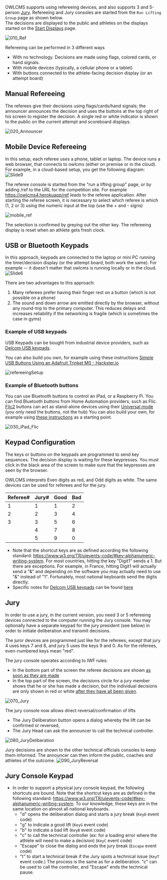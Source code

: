 OWLCMS supports using refereeing devices, and also supports 3 and 5-person [Jury](#Jury). Refereeing and Jury consoles are started from the `Run Lifting Group` page as shown below.  
The decisions are displayed to the public and athletes on the displays started on the [Start Displays](Displays) page.

![010_Ref](img/Refereeing/010_Ref.png)

Refereeing can be performed in 3 different ways

- With no technology.  Decisions are made using flags, colored cards, or hand signals.  
- With mobile devices (typically, a cellular phone or a tablet)
- With buttons connected to the athlete-facing decision display (or an attempt board)

## Manual Refereeing

The referees give their decisions using flags/cards/hand signals; the announcer announces the decision and uses the buttons at the top right of his screen to register the decision.  A single red or white indicator is shown to the public on the current attempt and scoreboard displays.

![020_Announcer](img/Refereeing/020_Announcer.png)



## Mobile Device Refereeing

 In this setup, each referee uses a phone, tablet or laptop.  The device runs a web browser, that connects to owlcms (either on premise or in the cloud).  For example, in a cloud-based setup, you get the following diagram:
![Slide9](img/PublicResults/CloudExplained/Slide9.SVG)

The referee console is started from the "run a lifting group" page, or by adding /ref to the URL for the competition site.  For example https://owlcms4.herokuapp/ref  leads to the referee application.  After starting the referee screen, it is necessary to select which referee is which (1, 2 or 3) using the numeric input at the top (use the + and - signs)

![mobile_ref](img\equipment\mobile_ref.png)

The selection is confirmed by greying out the other key.  The refereeing display is reset when an athlete gets fresh clock.

## USB or Bluetooth Keypads

In this approach, keypads are connected to the laptop or mini PC running the timer/decision display (or the attempt board, both work the same).   For example -- it doesn't matter that owlcms is running locally or in the cloud.
![Slide6](img/PublicResults/CloudExplained/Slide6.SVG)

There are two advantages to this approach:

1. Many referees prefer having their finger rest on a button (which is not possible on a phone)
2. The sound and down arrow are emitted directly by the browser, without any round-trip to the primary computer.  This reduces delays and increases reliability if the networking is fragile (which is sometimes the case in gyms)

### **Example of USB keypads**

USB Keypads can be bought from industrial device providers, such as [Delcom USB keypads](http://www.delcomproducts.com/productdetails.asp?PartNumber=706502-5M).

You can also build you own, for example using these instructions [Simple USB Buttons Using an Adafruit Trinket M0 - Hackster.io](https://www.hackster.io/laurentslab/simple-usb-buttons-using-an-adafruit-trinket-m0-5ad900#toc-programming-3)

![refereeingSetup](img\equipment\refereeingSetup.jpg)

### Example of Bluetooth buttons

You can use Bluetooth buttons to control an iPad, or a Raspberry Pi.  You can find Bluetooth buttons from Home Automation providers, such as Flic.  [Flic2](https://flic.io/) buttons can act as stand-alone devices using their [Universal mode](https://flic.io/flic-universal) (you only need the buttons, not the hub)
You can also build your own, for example using [these instructions](https://learn.adafruit.com/introducing-the-adafruit-bluefruit-spi-breakout/hidkeyboard) as a starting point.

![030_iPad_Flic](img/Refereeing/030_iPad_Flic.jpg)

## Keypad Configuration

The keys or buttons on the keypads are programmed to send key sequences.  The decision display is waiting for these keypresses.  You must click in the black area of the screen to make sure that the keypresses are seen by the browser.

OWLCMS interprets Even digits as red, and Odd digits as white.  The same devices can be used for referees and for the jury. 

| Referee# | Jury# | Good | Bad  |
| -------- | ----- | ---- | ---- |
| 1        | 1     | 1    | 2    |
| 2        | 2     | 3    | 4    |
| 3        | 3     | 5    | 6    |
|          | 4     | 7    | 8    |
|          | 5     | 9    | 0    |

- Note that the shortcut keys are as defined according the following standard: https://www.w3.org/TR/uievents-code/#key-alphanumeric-writing-system.   For most countries, hitting the key "Digit1" sends a 1.  But there are exceptions. For example, in France, hitting Digit1 will actually send a "&" and depending on the software you may actually need to use "&" instead of "1".  Fortunately, most national keyboards send the digits directly.
- Specific notes for [Delcom USB keypads](http://www.delcomproducts.com/productdetails.asp?PartNumber=706502-5M) can be found [here](Delcom)

## Jury

In order to use a jury, in the current version, you need 3 or 5 refereeing devices connected to the computer running the Jury console.  You may optionally have a separate keypad for the jury president (see below) in order to initiate deliberation and transmit decisions.

The juror devices are programmed just like for the referees, except that jury 4 uses keys 7 and 8, and jury 5 uses the keys 9 and 0.  As for the referees, even-numbered keys mean "red".

The jury console operates according to IWF rules:

- In the bottom part of the screen the referee decisions are shown <u>as soon as they are made</u>  
- In the top part of the screen, the decisions circle for a jury member shows that he or she has made a decision, but the individual decisions are only shown in red or white <u>after they have all been given</u>.

![070_Jury](img/Refereeing/070_Jury.png)

The jury console now allows direct reversal/confirmation of lifts 
  - The Jury Deliberation button opens a dialog whereby the lift can be confirmed or reversed,
  - The Jury Head can ask the announcer to call the technical controller. 

![080_JuryDeliberation](img/Refereeing/080_JuryDeliberation.png)

Jury decisions are shown to the other technical officials consoles to keep them informed.  The announcer can then inform the public, coaches and athletes of the outcome.
![090_JuryReversal](img/Refereeing/090_JuryReversal.png)

## Jury Console Keypad

  - In order to support a physical jury console keypad, the following shortcuts are bound. Note that the shortcut keys are as defined in the following standard: https://www.w3.org/TR/uievents-code/#key-alphanumeric-writing-system.  To our knowledge, these keys are in the same location on almost all national keyboards.
    - "d" opens the deliberation dialog and starts a jury break (`KeyD` event code)
    - "g" to indicate a good lift  (`KeyG` event code)
    - "b" to indicate a bad lift  (`KeyB` event code)
    - "c" to call the technical controller (ex: for a loading error where the athlete will need to make a decision) (`KeyC` event code)
    - "Escape" to close the dialog and ends the jury break (`Escape` event code)
    - "t" to start a technical break if the Jury spots a technical issue (`KeyT` event code.)  The process is the same as for a deliberation. "c" can be used to call the controller, and "Escape" ends the technical pause.